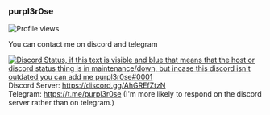 ### purpl3r0se
![Profile views](https://komarev.com/ghpvc/?username=purpl3r0se)

You can contact me on discord and telegram  

[![Discord Status, if this text is visible and blue that means that the host or discord status thing is in maintenance/down, but incase this discord isn't outdated you can add me purpl3r0se#0001](https://discord.c99.nl/widget/theme-1/935524992647573514.png)](https://discord.c99.nl/)  
Discord Server: https://discord.gg/AhGREfZtzN  
Telegram: https://t.me/purpl3r0se (I'm more likely to respond on the discord server rather than on telegram.)
